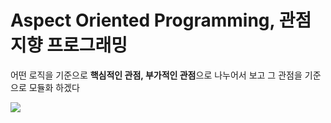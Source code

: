 # Aspect Oriented Programming, 관점지향 프로그래밍
어떤 로직을 기준으로 **핵심적인 관점, 부가적인 관점**으로 나누어서 보고 그 관점을 기준으로 모듈화 하겠다

![](https://i.imgur.com/eCfZbwW.png)
